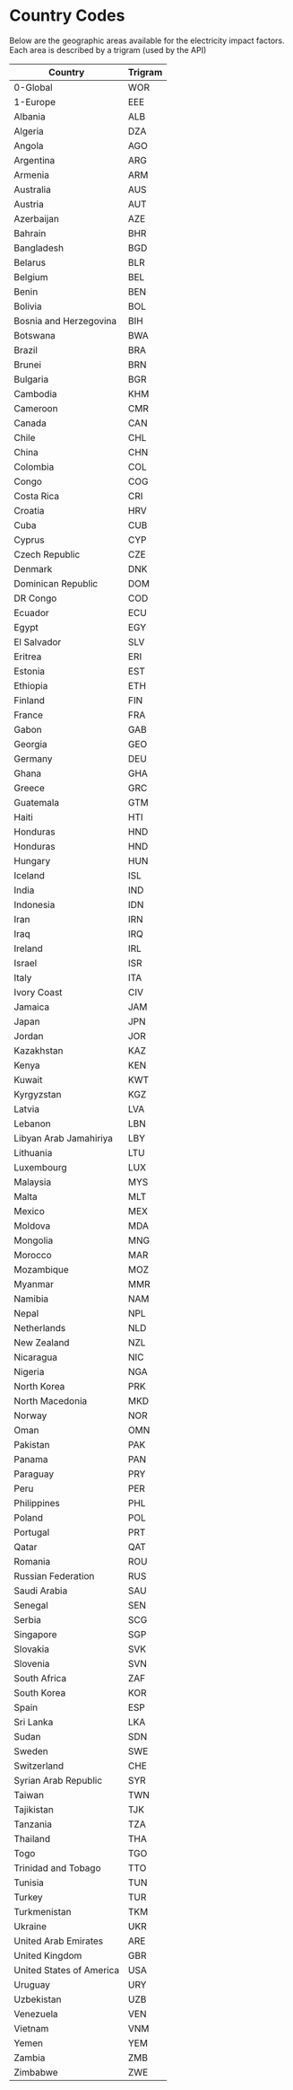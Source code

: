 # Country Codes

Below are the geographic areas available for the electricity impact factors.
Each area is described by a trigram (used by the API)

| Country                  | Trigram |
|--------------------------|---------|
| 0-Global                 | WOR     |
| 1-Europe                 | EEE     |
| Albania                  | ALB     |
| Algeria                  | DZA     |
| Angola                   | AGO     |
| Argentina                | ARG     |
| Armenia                  | ARM     |
| Australia                | AUS     |
| Austria                  | AUT     |
| Azerbaijan               | AZE     |
| Bahrain                  | BHR     |
| Bangladesh               | BGD     |
| Belarus                  | BLR     |
| Belgium                  | BEL     |
| Benin                    | BEN     |
| Bolivia                  | BOL     |
| Bosnia and Herzegovina   | BIH     |
| Botswana                 | BWA     |
| Brazil                   | BRA     |
| Brunei                   | BRN     |
| Bulgaria                 | BGR     |
| Cambodia                 | KHM     |
| Cameroon                 | CMR     |
| Canada                   | CAN     |
| Chile                    | CHL     |
| China                    | CHN     |
| Colombia                 | COL     |
| Congo                    | COG     |
| Costa Rica               | CRI     |
| Croatia                  | HRV     |
| Cuba                     | CUB     |
| Cyprus                   | CYP     |
| Czech Republic           | CZE     |
| Denmark                  | DNK     |
| Dominican Republic       | DOM     |
| DR Congo                 | COD     |
| Ecuador                  | ECU     |
| Egypt                    | EGY     |
| El Salvador              | SLV     |
| Eritrea                  | ERI     |
| Estonia                  | EST     |
| Ethiopia                 | ETH     |
| Finland                  | FIN     |
| France                   | FRA     |
| Gabon                    | GAB     |
| Georgia                  | GEO     |
| Germany                  | DEU     |
| Ghana                    | GHA     |
| Greece                   | GRC     |
| Guatemala                | GTM     |
| Haiti                    | HTI     |
| Honduras                 | HND     |
| Honduras                 | HND     |
| Hungary                  | HUN     |
| Iceland                  | ISL     |
| India                    | IND     |
| Indonesia                | IDN     |
| Iran                     | IRN     |
| Iraq                     | IRQ     |
| Ireland                  | IRL     |
| Israel                   | ISR     |
| Italy                    | ITA     |
| Ivory Coast              | CIV     |
| Jamaica                  | JAM     |
| Japan                    | JPN     |
| Jordan                   | JOR     |
| Kazakhstan               | KAZ     |
| Kenya                    | KEN     |
| Kuwait                   | KWT     |
| Kyrgyzstan               | KGZ     |
| Latvia                   | LVA     |
| Lebanon                  | LBN     |
| Libyan Arab Jamahiriya   | LBY     |
| Lithuania                | LTU     |
| Luxembourg               | LUX     |
| Malaysia                 | MYS     |
| Malta                    | MLT     |
| Mexico                   | MEX     |
| Moldova                  | MDA     |
| Mongolia                 | MNG     |
| Morocco                  | MAR     |
| Mozambique               | MOZ     |
| Myanmar                  | MMR     |
| Namibia                  | NAM     |
| Nepal                    | NPL     |
| Netherlands              | NLD     |
| New Zealand              | NZL     |
| Nicaragua                | NIC     |
| Nigeria                  | NGA     |
| North Korea              | PRK     |
| North Macedonia          | MKD     |
| Norway                   | NOR     |
| Oman                     | OMN     |
| Pakistan                 | PAK     |
| Panama                   | PAN     |
| Paraguay                 | PRY     |
| Peru                     | PER     |
| Philippines              | PHL     |
| Poland                   | POL     |
| Portugal                 | PRT     |
| Qatar                    | QAT     |
| Romania                  | ROU     |
| Russian Federation       | RUS     |
| Saudi Arabia             | SAU     |
| Senegal                  | SEN     |
| Serbia                   | SCG     |
| Singapore                | SGP     |
| Slovakia                 | SVK     |
| Slovenia                 | SVN     |
| South Africa             | ZAF     |
| South Korea              | KOR     |
| Spain                    | ESP     |
| Sri Lanka                | LKA     |
| Sudan                    | SDN     |
| Sweden                   | SWE     |
| Switzerland              | CHE     |
| Syrian Arab Republic     | SYR     |
| Taiwan                   | TWN     |
| Tajikistan               | TJK     |
| Tanzania                 | TZA     |
| Thailand                 | THA     |
| Togo                     | TGO     |
| Trinidad and Tobago      | TTO     |
| Tunisia                  | TUN     |
| Turkey                   | TUR     |
| Turkmenistan             | TKM     |
| Ukraine                  | UKR     |
| United Arab Emirates     | ARE     |
| United Kingdom           | GBR     |
| United States of America | USA     |
| Uruguay                  | URY     |
| Uzbekistan               | UZB     |
| Venezuela                | VEN     |
| Vietnam                  | VNM     |
| Yemen                    | YEM     |
| Zambia                   | ZMB     |
| Zimbabwe                 | ZWE     |
